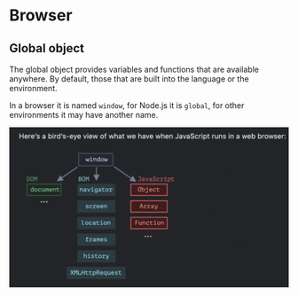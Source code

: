 # Browser

## Global object

The global object provides variables and functions that are available anywhere. By default, those that are built into the language or the environment.

In a browser it is named `window`, for Node.js it is `global`, for other environments it may have another name.



![](<../../.gitbook/assets/изображение (2).png>)
